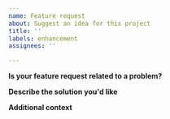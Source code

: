 ```yaml
---
name: Feature request
about: Suggest an idea for this project
title: ''
labels: enhancement
assignees: ''

---
```


**Is your feature request related to a problem?**
<!--A clear and concise description of what the problem is. Ex. I'm always frustrated when [...]-->

**Describe the solution you'd like**
<!--A clear and concise description of what you want to happen.-->

**Additional context**
<!--Add any other context or screenshots about the feature request here.-->
